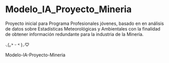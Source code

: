 # Modelo_IA_Proyecto_Mineria

Proyecto inicial para Programa Profesionales jóvenes, basado en en análisis de datos sobre Estadísticas Meteorológicas y Ambientales con la finalidad de obtener información redundante para la industria de la Minería.

⸜(｡˃ ᵕ ˂ )⸝♡

Modelo-IA-Proyecto-Mineria
